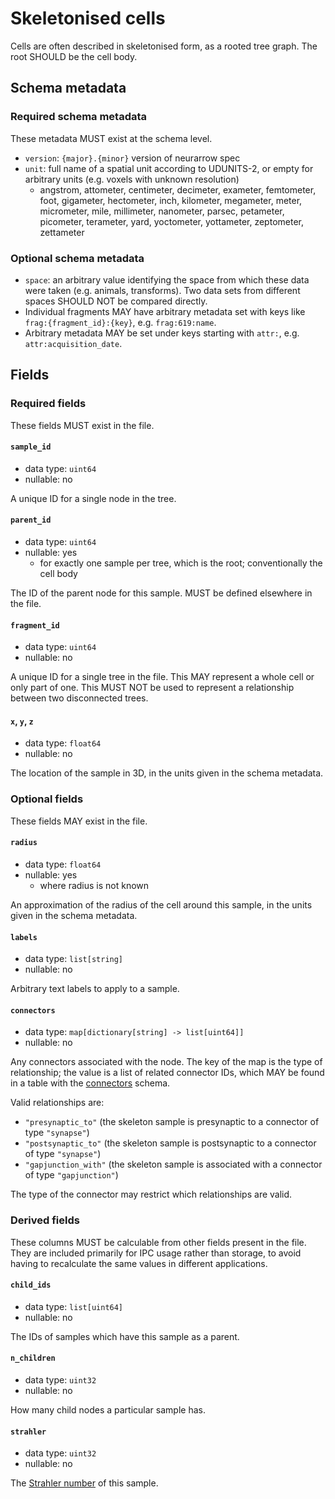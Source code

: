 # Skeletonised cells

Cells are often described in skeletonised form, as a rooted tree graph.
The root SHOULD be the cell body.

## Schema metadata

### Required schema metadata

These metadata MUST exist at the schema level.

- `version`: `{major}.{minor}` version of neurarrow spec
- `unit`: full name of a spatial unit according to UDUNITS-2, or empty for arbitrary units (e.g. voxels with unknown resolution)
  - angstrom, attometer, centimeter, decimeter, exameter, femtometer, foot, gigameter, hectometer, inch, kilometer, megameter, meter, micrometer, mile, millimeter, nanometer, parsec, petameter, picometer, terameter, yard, yoctometer, yottameter, zeptometer, zettameter

### Optional schema metadata

- `space`: an arbitrary value identifying the space from which these data were taken (e.g. animals, transforms). Two data sets from different spaces SHOULD NOT be compared directly.
- Individual fragments MAY have arbitrary metadata set with keys like `frag:{fragment_id}:{key}`, e.g. `frag:619:name`.
- Arbitrary metadata MAY be set under keys starting with `attr:`, e.g. `attr:acquisition_date`.

## Fields

### Required fields

These fields MUST exist in the file.

#### `sample_id`

- data type: `uint64`
- nullable: no

A unique ID for a single node in the tree.

#### `parent_id`

- data type: `uint64`
- nullable: yes
  - for exactly one sample per tree, which is the root; conventionally the cell body

The ID of the parent node for this sample.
MUST be defined elsewhere in the file.

#### `fragment_id`

- data type: `uint64`
- nullable: no

A unique ID for a single tree in the file.
This MAY represent a whole cell or only part of one.
This MUST NOT be used to represent a relationship between two disconnected trees.

#### `x`, `y`, `z`

- data type: `float64`
- nullable: no

The location of the sample in 3D, in the units given in the schema metadata.

### Optional fields

These fields MAY exist in the file.

#### `radius`

- data type: `float64`
- nullable: yes
  - where radius is not known

An approximation of the radius of the cell around this sample, in the units given in the schema metadata.

#### `labels`

- data type: `list[string]`
- nullable: no

Arbitrary text labels to apply to a sample.

#### `connectors`

- data type: `map[dictionary[string] -> list[uint64]]`
- nullable: no

Any connectors associated with the node.
The key of the map is the type of relationship;
the value is a list of related connector IDs,
which MAY be found in a table with the [connectors](./connectors.md) schema.

Valid relationships are:

- `"presynaptic_to"` (the skeleton sample is presynaptic to a connector of type `"synapse"`)
- `"postsynaptic_to"` (the skeleton sample is postsynaptic to a connector of type `"synapse"`)
- `"gapjunction_with"` (the skeleton sample is associated with a connector of type `"gapjunction"`)

The type of the connector may restrict which relationships are valid.

### Derived fields

These columns MUST be calculable from other fields present in the file.
They are included primarily for IPC usage rather than storage,
to avoid having to recalculate the same values in different applications.

#### `child_ids`

- data type: `list[uint64]`
- nullable: no

The IDs of samples which have this sample as a parent.

#### `n_children`

- data type: `uint32`
- nullable: no

How many child nodes a particular sample has.

#### `strahler`

- data type: `uint32`
- nullable: no

The [Strahler number](https://en.wikipedia.org/wiki/Strahler_number) of this sample.
